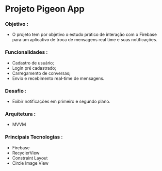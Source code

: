 #  Projeto Pigeon App

### Objetivo :

- O projeto tem por objetivo o estudo prático de interação com o Firebase para um aplicativo de troca de mensagens real time e suas notificações. 

### Funcionalidades :

- Cadastro de usuário;
- Login pré cadastrado;
- Carregamento de conversas;
- Envio e recebimento real-time de mensagens.

### Desafio :

- Exibir notificações em primeiro e segundo plano.

### Arquitetura :

- MVVM

### Principais Tecnologias :

- Firebase
- RecyclerView
- Constraint Layout
- Circle Image View
